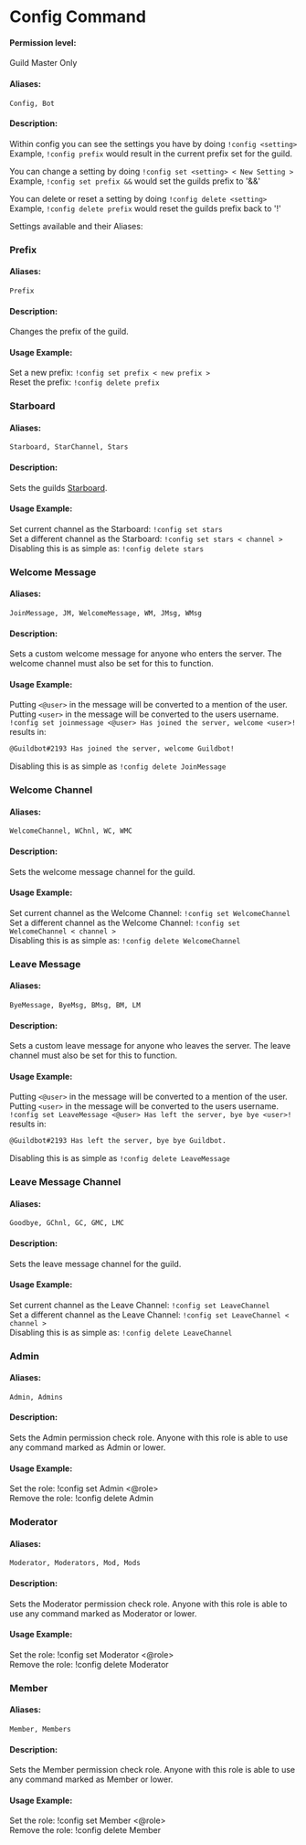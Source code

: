 # Config Command
#### Permission level:
Guild Master Only
#### Aliases:
`Config, Bot`
#### Description:
Within config you can see the settings you have by doing `!config <setting>`<br/>
Example, `!config prefix` would result in the current prefix set for the guild.

You can change a setting by doing `!config set <setting> < New Setting >`<br/>
Example, `!config set prefix &&` would set the guilds prefix to '&&'

You can delete or reset a setting by doing `!config delete <setting>`<br/>
Example, `!config delete prefix` would reset the guilds prefix back to '!'

Settings available and their Aliases:

### Prefix
#### Aliases:
`Prefix`
#### Description:
Changes the prefix of the guild.
#### Usage Example:
Set a new prefix: `!config set prefix < new prefix >`<br/>
Reset the prefix: `!config delete prefix`

### Starboard
#### Aliases:
`Starboard, StarChannel, Stars`
#### Description:
Sets the guilds [Starboard](https://multarix.github.io/Guildbot/starchannel).<br/>
#### Usage Example:
Set current channel as the Starboard: `!config set stars`<br/>
Set a different channel as the Starboard: `!config set stars < channel >`<br/>
Disabling this is as simple as: `!config delete stars`

### Welcome Message
#### Aliases:
`JoinMessage, JM, WelcomeMessage, WM, JMsg, WMsg`
#### Description:
Sets a custom welcome message for anyone who enters the server. The welcome channel must also be set for this to function.
#### Usage Example:
Putting `<@user>` in the message will be converted to a mention of the user.<br/>
Putting `<user>` in the message will be converted to the users username.<br/>
`!config set joinmessage <@user> Has joined the server, welcome <user>!` results in:
```md
@Guildbot#2193 Has joined the server, welcome Guildbot!
```
Disabling this is as simple as `!config delete JoinMessage`

### Welcome Channel
#### Aliases:
`WelcomeChannel, WChnl, WC, WMC`
#### Description:
Sets the welcome message channel for the guild.
#### Usage Example:
Set current channel as the Welcome Channel: `!config set WelcomeChannel`<br/>
Set a different channel as the Welcome Channel: `!config set WelcomeChannel < channel >`<br/>
Disabling this is as simple as: `!config delete WelcomeChannel`

### Leave Message
#### Aliases:
`ByeMessage, ByeMsg, BMsg, BM, LM`
#### Description:
Sets a custom leave message for anyone who leaves the server. The leave channel must also be set for this to function.
#### Usage Example:
Putting `<@user>` in the message will be converted to a mention of the user.<br/>
Putting `<user>` in the message will be converted to the users username.<br/>
`!config set LeaveMessage <@user> Has left the server, bye bye <user>!` results in:
```md
@Guildbot#2193 Has left the server, bye bye Guildbot.
```
Disabling this is as simple as `!config delete LeaveMessage`

### Leave Message Channel
#### Aliases:
`Goodbye, GChnl, GC, GMC, LMC`
#### Description:
Sets the leave message channel for the guild.
#### Usage Example:
Set current channel as the Leave Channel: `!config set LeaveChannel`<br/>
Set a different channel as the Leave Channel: `!config set LeaveChannel < channel >`<br/>
Disabling this is as simple as: `!config delete LeaveChannel`

### Admin
#### Aliases:
`Admin, Admins`
#### Description:
Sets the Admin permission check role. Anyone with this role is able to use any command marked as Admin or lower.
#### Usage Example:
Set the role: !config set Admin <@role><br/>
Remove the role: !config delete Admin

### Moderator
#### Aliases:
`Moderator, Moderators, Mod, Mods`
#### Description:
Sets the Moderator permission check role. Anyone with this role is able to use any command marked as Moderator or lower.
#### Usage Example:
Set the role: !config set Moderator <@role><br/>
Remove the role: !config delete Moderator

### Member
#### Aliases:
`Member, Members`
#### Description:
Sets the Member permission check role. Anyone with this role is able to use any command marked as Member or lower.
#### Usage Example:
Set the role: !config set Member <@role><br/>
Remove the role: !config delete Member
